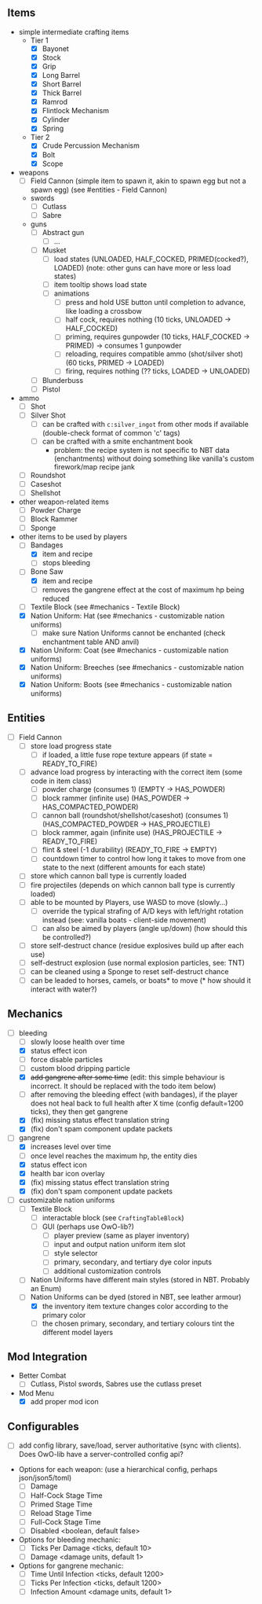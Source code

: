 ## Items
- simple intermediate crafting items
  - Tier 1
    - [x] Bayonet
    - [x] Stock
    - [x] Grip
    - [x] Long Barrel
    - [x] Short Barrel
    - [x] Thick Barrel
    - [x] Ramrod
    - [x] Flintlock Mechanism
    - [x] Cylinder
    - [x] Spring
  - Tier 2
    - [x] Crude Percussion Mechanism
    - [x] Bolt
    - [x] Scope

- weapons
  - [ ] Field Cannon (simple item to spawn it, akin to spawn egg but not a spawn egg) (see #entities - Field Cannon)
  - swords
    - [ ] Cutlass
    - [ ] Sabre
  - guns
    - [ ] Abstract gun
      - [ ] ...
    - [ ] Musket
      - [ ] load states (UNLOADED, HALF_COCKED, PRIMED(cocked?), LOADED) (note: other guns can have more or less load states)
      - [ ] item tooltip shows load state
      - [ ] animations
        - [ ] press and hold USE button until completion to advance, like loading a crossbow
        - [ ] half cock, requires nothing (10 ticks, UNLOADED -> HALF_COCKED)
        - [ ] priming, requires gunpowder (10 ticks, HALF_COCKED -> PRIMED) -> consumes 1 gunpowder
        - [ ] reloading, requires compatible ammo (shot/silver shot) (60 ticks, PRIMED -> LOADED)
        - [ ] firing, requires nothing (?? ticks, LOADED -> UNLOADED)
    - [ ] Blunderbuss
    - [ ] Pistol

- ammo
  - [ ] Shot
  - [ ] Silver Shot
    - [ ] can be crafted with `c:silver_ingot` from other mods if available (double-check format of common 'c' tags)
    - [ ] can be crafted with a smite enchantment book
      - problem: the recipe system is not specific to NBT data (enchantments) without doing something like vanilla's custom firework/map recipe jank
  - [ ] Roundshot
  - [ ] Caseshot
  - [ ] Shellshot

- other weapon-related items
  - [ ] Powder Charge
  - [ ] Block Rammer
  - [ ] Sponge

- other items to be used by players 
  - [ ] Bandages
    - [x] item and recipe
    - [ ] stops bleeding
  - [ ] Bone Saw
    - [x] item and recipe
    - [ ] removes the gangrene effect at the cost of maximum hp being reduced
  - [ ] Textile Block (see #mechanics - Textile Block)
  - [x] Nation Uniform: Hat (see #mechanics - customizable nation uniforms)
    - [ ] make sure Nation Uniforms cannot be enchanted (check enchantment table AND anvil)
  - [x] Nation Uniform: Coat (see #mechanics - customizable nation uniforms)
  - [x] Nation Uniform: Breeches (see #mechanics - customizable nation uniforms)
  - [x] Nation Uniform: Boots (see #mechanics - customizable nation uniforms)

## Entities
- [ ] Field Cannon
  - [ ] store load progress state
    - [ ] if loaded, a little fuse rope texture appears (if state = READY_TO_FIRE)
  - [ ] advance load progress by interacting with the correct item (some code in item class)
    - [ ] powder charge (consumes 1) (EMPTY -> HAS_POWDER)
    - [ ] block rammer (infinite use) (HAS_POWDER -> HAS_COMPACTED_POWDER)
    - [ ] cannon ball (roundshot/shellshot/caseshot) (consumes 1) (HAS_COMPACTED_POWDER -> HAS_PROJECTILE)
    - [ ] block rammer, again (infinite use) (HAS_PROJECTILE -> READY_TO_FIRE)
    - [ ] flint & steel (-1 durability) (READY_TO_FIRE -> EMPTY)
    - [ ] countdown timer to control how long it takes to move from one state to the next (different amounts for each state)
  - [ ] store which cannon ball type is currently loaded
  - [ ] fire projectiles (depends on which cannon ball type is currently loaded)
  - [ ] able to be mounted by Players, use WASD to move (slowly...)
    - [ ] override the typical strafing of A/D keys with left/right rotation instead (see: vanilla boats - client-side movement)
    - [ ] can also be aimed by players (angle up/down) (how should this be controlled?)
  - [ ] store self-destruct chance (residue explosives build up after each use)
  - [ ] self-destruct explosion (use normal explosion particles, see: TNT)
  - [ ] can be cleaned using a Sponge to reset self-destruct chance
  - [ ] can be leaded to horses, camels, or boats* to move (* how should it interact with water?)

## Mechanics
- [ ] bleeding
  - [ ] slowly loose health over time
  - [x] status effect icon
  - [ ] force disable particles
  - [ ] custom blood dripping particle
  - [x] ~~add gangrene after some time~~ (edit: this simple behaviour is incorrect. It should be replaced with the todo item below)
  - [ ] after removing the bleeding effect (with bandages), if the player does not heal back to full health after X time (config default=1200 ticks), they then get gangrene
  - [x] (fix) missing status effect translation string
  - [x] (fix) don't spam component update packets
- [ ] gangrene
  - [x] increases level over time
  - [ ] once level reaches the maximum hp, the entity dies
  - [x] status effect icon
  - [x] health bar icon overlay
  - [x] (fix) missing status effect translation string
  - [x] (fix) don't spam component update packets
- [ ] customizable nation uniforms
  - [ ] Textile Block
    - [ ] interactable block (see `CraftingTableBlock`)
    - [ ] GUI (perhaps use OwO-lib?)
      - [ ] player preview (same as player inventory)
      - [ ] input and output nation uniform item slot
      - [ ] style selector
      - [ ] primary, secondary, and tertiary dye color inputs
      - [ ] additional customization controls
  - [ ] Nation Uniforms have different main styles (stored in NBT. Probably an Enum)
  - [ ] Nation Uniforms can be dyed (stored in NBT, see leather armour)
    - [x] the inventory item texture changes color according to the primary color
    - [ ] the chosen primary, secondary, and tertiary colours tint the different model layers

## Mod Integration
- Better Combat
  - [ ] Cutlass, Pistol swords, Sabres use the cutlass preset
- Mod Menu
  - [x] add proper mod icon

## Configurables
- [ ] add config library, save/load, server authoritative (sync with clients). Does OwO-lib have a server-controlled config api?
- Options for each weapon: (use a hierarchical config, perhaps json/json5/toml)
  - [ ] Damage <damage units>
  - [ ] Half-Cock Stage Time <ticks>
  - [ ] Primed Stage Time <ticks>
  - [ ] Reload Stage Time <ticks>
  - [ ] Full-Cock Stage Time <ticks>
  - [ ] Disabled <boolean, default false>
- Options for bleeding mechanic:
  - [ ] Ticks Per Damage <ticks, default 10>
  - [ ] Damage <damage units, default 1>
- Options for gangrene mechanic:
  - [ ] Time Until Infection <ticks, default 1200>
  - [ ] Ticks Per Infection <ticks, default 1200>
  - [ ] Infection Amount <damage units, default 1>
